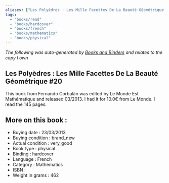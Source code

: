 ```yaml
---
aliases: ["Les Polyèdres : Les Mille Facettes De La Beauté Géométrique #20"] 
tags: 
  - "books/read" 
  - "books/hardcover" 
  - "books/french"
  - "books/mathematics"
  - "books/physical"
---
```


_The following was auto-generated by [Books and Binders](Books%20and%20Binders.md) and relates to the copy I own_
## Les Polyèdres : Les Mille Facettes De La Beauté Géométrique #20
This book from Fernando Corbalán was edited by Le Monde Est Mathématique and released 03/2013. I had it for 10.0€ from Le Monde. I read the 145 pages.

## More on this book :
- Buying date : 23/03/2013
- Buying condition : brand_new
- Actual condition : very_good
- Book type : physical
- Binding : hardcover
- Language : French
- Category : Mathematics
- ISBN : 
- Weight in grams : 462
